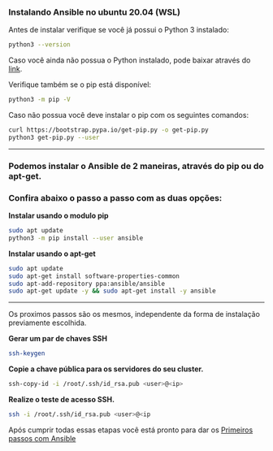 ### Instalando Ansible no ubuntu 20.04 (WSL)

Antes de instalar verifique se você já possui o Python 3 instalado:
```bash
python3 --version
```

Caso você ainda não possua o Python instalado, pode baixar através do [link](https://www.python.org/downloads/).

Verifique também se o pip está disponível:
```bash
python3 -m pip -V
```


Caso não possua você deve instalar o pip com os seguintes comandos:
```bash
curl https://bootstrap.pypa.io/get-pip.py -o get-pip.py
python3 get-pip.py --user
```
---
### Podemos instalar o Ansible de 2 maneiras, através do pip ou do apt-get. 
### Confira abaixo o passo a passo com as duas opções:

**Instalar usando o modulo pip**
```bash
sudo apt update
python3 -m pip install --user ansible
```

**Instalar usando o apt-get**
```bash
sudo apt update
sudo apt-get install software-properties-common
sudo apt-add-repository ppa:ansible/ansible
sudo apt-get update -y && sudo apt-get install -y ansible
```
---
Os proximos passos são os mesmos, independente da forma de instalação previamente escolhida. 

**Gerar um par de chaves SSH**

```bash
ssh-keygen
```

**Copie a chave pública para os servidores do seu cluster.**

```bash
ssh-copy-id -i /root/.ssh/id_rsa.pub <user>@<ip>
```

**Realize o teste de acesso SSH.**

```bash
ssh -i /root/.ssh/id_rsa.pub <user>@<ip
```

Após cumprir todas essas etapas você está pronto para dar os [Primeiros passos com Ansible](https://github.com/mlaurawanderley/Comecando_com_ansible/blob/main/ansible/primeiros-passos.md)

